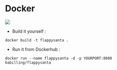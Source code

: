 # Docker

[![](https://img.shields.io/docker/automated/jrottenberg/ffmpeg.svg?style=for-the-badge)](https://hub.docker.com/r/babilling/flappysanta/)

- Build it yourself : 
```
docker build -t flappysanta .
```

- Run it from Dockerhub : 
```
docker run --name flappysanta -d -p YOURPORT:8080 babilling/flappysanta
```
